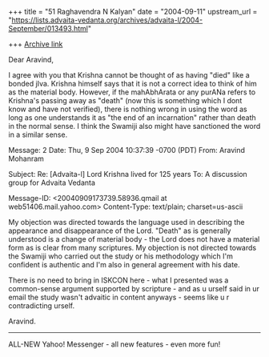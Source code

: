 +++
title = "51 Raghavendra N Kalyan"
date = "2004-09-11"
upstream_url = "https://lists.advaita-vedanta.org/archives/advaita-l/2004-September/013493.html"

+++
[Archive link](https://lists.advaita-vedanta.org/archives/advaita-l/2004-September/013493.html)

Dear Aravind,

I agree with you that Krishna cannot be thought of as having "died" like a bonded jIva. Krishna himself says that it is not a correct idea to think of him as the material body. However, if the mahAbhArata or any purANa refers to Krishna's passing away as "death" (now this is something which I dont know and have not verified), there is nothing wrong in using the word as long as one understands it as "the end of an incarnation" rather than death in the normal sense. I think the Swamiji also might have sanctioned the word in a similar sense.




Message: 2
Date: Thu, 9 Sep 2004 10:37:39 -0700 (PDT)
From: Aravind Mohanram 

Subject: Re: [Advaita-l] Lord Krishna lived for 125 years
To: A discussion group for Advaita Vedanta

Message-ID: <20040909173739.58936.qmail at web51406.mail.yahoo.com>
Content-Type: text/plain; charset=us-ascii

My objection was directed towards the language used in describing the appearance and disappearance of the Lord. "Death" as is generally understood is a change of material body - the Lord does not have a material form as is clear from many scriptures. My objection is not directed towards the Swamiji who carried out the study or his methodology which I'm confident is authentic and I'm also in general agreement with his date. 

There is no need to bring in ISKCON here - what I presented was a common-sense argument supported by scripture - and as u urself said in ur email the study wasn't advaitic in content anyways - seems like u r contradicting urself.

Aravind.



---------------------------------
 ALL-NEW Yahoo! Messenger - all new features - even more fun!  

